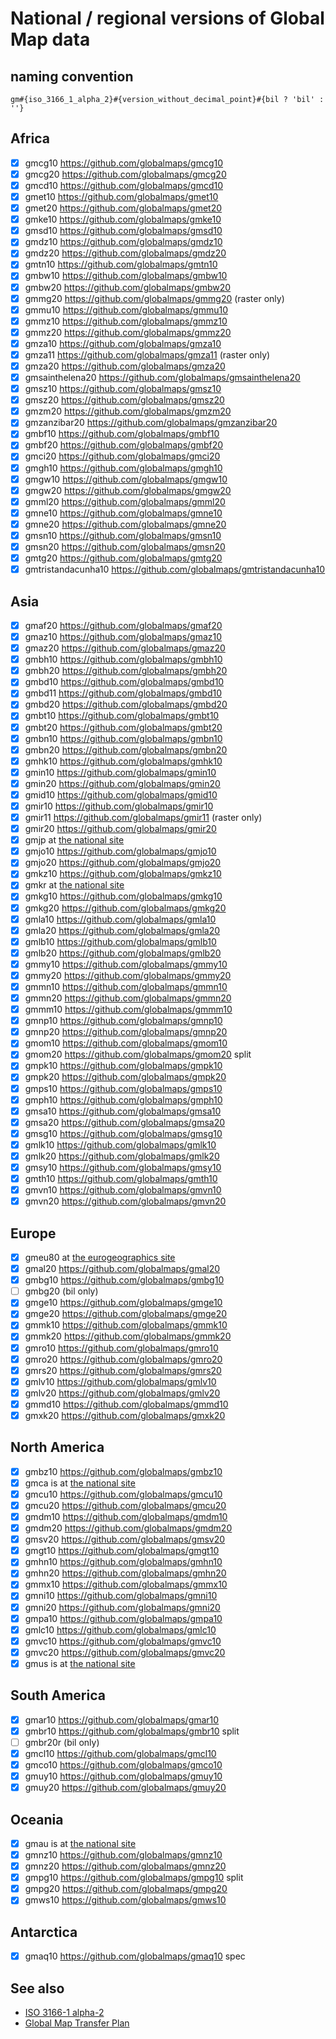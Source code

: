 # National / regional versions of Global Map data
## naming convention
```
gm#{iso_3166_1_alpha_2}#{version_without_decimal_point}#{bil ? 'bil' : ''}
```

## Africa
- [x] gmcg10 https://github.com/globalmaps/gmcg10
- [x] gmcg20 https://github.com/globalmaps/gmcg20
- [x] gmcd10 https://github.com/globalmaps/gmcd10
- [x] gmet10 https://github.com/globalmaps/gmet10
- [x] gmet20 https://github.com/globalmaps/gmet20
- [x] gmke10 https://github.com/globalmaps/gmke10
- [x] gmsd10 https://github.com/globalmaps/gmsd10
- [x] gmdz10 https://github.com/globalmaps/gmdz10
- [x] gmdz20 https://github.com/globalmaps/gmdz20
- [x] gmtn10 https://github.com/globalmaps/gmtn10
- [x] gmbw10 https://github.com/globalmaps/gmbw10
- [x] gmbw20 https://github.com/globalmaps/gmbw20
- [x] gmmg20 https://github.com/globalmaps/gmmg20 (raster only)
- [x] gmmu10 https://github.com/globalmaps/gmmu10
- [x] gmmz10 https://github.com/globalmaps/gmmz10
- [x] gmmz20 https://github.com/globalmaps/gmmz20
- [x] gmza10 https://github.com/globalmaps/gmza10
- [x] gmza11 https://github.com/globalmaps/gmza11 (raster only)
- [x] gmza20 https://github.com/globalmaps/gmza20
- [x] gmsainthelena20 https://github.com/globalmaps/gmsainthelena20
- [x] gmsz10 https://github.com/globalmaps/gmsz10
- [x] gmsz20 https://github.com/globalmaps/gmsz20
- [x] gmzm20 https://github.com/globalmaps/gmzm20
- [x] gmzanzibar20 https://github.com/globalmaps/gmzanzibar20
- [x] gmbf10 https://github.com/globalmaps/gmbf10
- [x] gmbf20 https://github.com/globalmaps/gmbf20
- [x] gmci20 https://github.com/globalmaps/gmci20
- [x] gmgh10 https://github.com/globalmaps/gmgh10
- [x] gmgw10 https://github.com/globalmaps/gmgw10
- [x] gmgw20 https://github.com/globalmaps/gmgw20
- [x] gmml20 https://github.com/globalmaps/gmml20
- [x] gmne10 https://github.com/globalmaps/gmne10
- [x] gmne20 https://github.com/globalmaps/gmne20
- [x] gmsn10 https://github.com/globalmaps/gmsn10
- [x] gmsn20 https://github.com/globalmaps/gmsn20
- [x] gmtg20 https://github.com/globalmaps/gmtg20
- [x] gmtristandacunha10 https://github.com/globalmaps/gmtristandacunha10

## Asia
- [x] gmaf20 https://github.com/globalmaps/gmaf20
- [x] gmaz10 https://github.com/globalmaps/gmaz10
- [x] gmaz20 https://github.com/globalmaps/gmaz20
- [x] gmbh10 https://github.com/globalmaps/gmbh10
- [x] gmbh20 https://github.com/globalmaps/gmbh20
- [x] gmbd10 https://github.com/globalmaps/gmbd10
- [x] gmbd11 https://github.com/globalmaps/gmbd10
- [x] gmbd20 https://github.com/globalmaps/gmbd20
- [x] gmbt10 https://github.com/globalmaps/gmbt10
- [x] gmbt20 https://github.com/globalmaps/gmbt20
- [x] gmbn10 https://github.com/globalmaps/gmbn10
- [x] gmbn20 https://github.com/globalmaps/gmbn20
- [x] gmhk10 https://github.com/globalmaps/gmhk10
- [x] gmin10 https://github.com/globalmaps/gmin10
- [x] gmin20 https://github.com/globalmaps/gmin20
- [x] gmid10 https://github.com/globalmaps/gmid10
- [x] gmir10 https://github.com/globalmaps/gmir10
- [x] gmir11 https://github.com/globalmaps/gmir11 (raster only)
- [x] gmir20 https://github.com/globalmaps/gmir20
- [x] gmjp at [the national site](http://www.gsi.go.jp/kankyochiri/gm_japan_e.html)
- [x] gmjo10 https://github.com/globalmaps/gmjo10
- [x] gmjo20 https://github.com/globalmaps/gmjo20
- [x] gmkz10 https://github.com/globalmaps/gmkz10
- [x] gmkr at [the national site](http://www.ngii.go.kr/jsp/globalmap.jsp)
- [x] gmkg10 https://github.com/globalmaps/gmkg10
- [x] gmkg20 https://github.com/globalmaps/gmkg20
- [x] gmla10 https://github.com/globalmaps/gmla10
- [x] gmla20 https://github.com/globalmaps/gmla20
- [x] gmlb10 https://github.com/globalmaps/gmlb10
- [x] gmlb20 https://github.com/globalmaps/gmlb20
- [x] gmmy10 https://github.com/globalmaps/gmmy10
- [x] gmmy20 https://github.com/globalmaps/gmmy20
- [x] gmmn10 https://github.com/globalmaps/gmmn10
- [x] gmmn20 https://github.com/globalmaps/gmmn20
- [x] gmmm10 https://github.com/globalmaps/gmmm10
- [x] gmnp10 https://github.com/globalmaps/gmnp10
- [x] gmnp20 https://github.com/globalmaps/gmnp20
- [x] gmom10 https://github.com/globalmaps/gmom10
- [x] gmom20 https://github.com/globalmaps/gmom20 split
- [x] gmpk10 https://github.com/globalmaps/gmpk10
- [x] gmpk20 https://github.com/globalmaps/gmpk20
- [x] gmps10 https://github.com/globalmaps/gmps10
- [x] gmph10 https://github.com/globalmaps/gmph10
- [x] gmsa10 https://github.com/globalmaps/gmsa10
- [x] gmsa20 https://github.com/globalmaps/gmsa20
- [x] gmsg10 https://github.com/globalmaps/gmsg10
- [x] gmlk10 https://github.com/globalmaps/gmlk10
- [x] gmlk20 https://github.com/globalmaps/gmlk20
- [x] gmsy10 https://github.com/globalmaps/gmsy10
- [x] gmth10 https://github.com/globalmaps/gmth10
- [x] gmvn10 https://github.com/globalmaps/gmvn10
- [x] gmvn20 https://github.com/globalmaps/gmvn20

## Europe
- [x] gmeu80 at [the eurogeographics site](http://www.eurogeographics.org/products-and-services/euroglobalmap)
- [x] gmal20 https://github.com/globalmaps/gmal20
- [x] gmbg10 https://github.com/globalmaps/gmbg10
- [ ] gmbg20 (bil only)
- [x] gmge10 https://github.com/globalmaps/gmge10
- [x] gmge20 https://github.com/globalmaps/gmge20
- [x] gmmk10 https://github.com/globalmaps/gmmk10
- [x] gmmk20 https://github.com/globalmaps/gmmk20
- [x] gmro10 https://github.com/globalmaps/gmro10
- [x] gmro20 https://github.com/globalmaps/gmro20
- [x] gmrs20 https://github.com/globalmaps/gmrs20
- [x] gmlv10 https://github.com/globalmaps/gmlv10
- [x] gmlv20 https://github.com/globalmaps/gmlv20
- [x] gmmd10 https://github.com/globalmaps/gmmd10
- [x] gmxk20 https://github.com/globalmaps/gmxk20

## North America
- [x] gmbz10 https://github.com/globalmaps/gmbz10
- [x] gmca is at [the national site](http://geogratis.gc.ca/api/en/nrcan-rncan/ess-sst/28a7cfa1-b995-5a3c-b850-a6df2a6403b5)
- [x] gmcu10 https://github.com/globalmaps/gmcu10
- [x] gmcu20 https://github.com/globalmaps/gmcu20
- [x] gmdm10 https://github.com/globalmaps/gmdm10
- [x] gmdm20 https://github.com/globalmaps/gmdm20
- [x] gmsv20 https://github.com/globalmaps/gmsv20
- [x] gmgt10 https://github.com/globalmaps/gmgt10
- [x] gmhn10 https://github.com/globalmaps/gmhn10
- [x] gmhn20 https://github.com/globalmaps/gmhn20
- [x] gmmx10 https://github.com/globalmaps/gmmx10
- [x] gmni10 https://github.com/globalmaps/gmni10
- [x] gmni20 https://github.com/globalmaps/gmni20
- [x] gmpa10 https://github.com/globalmaps/gmpa10
- [x] gmlc10 https://github.com/globalmaps/gmlc10
- [x] gmvc10 https://github.com/globalmaps/gmvc10
- [x] gmvc20 https://github.com/globalmaps/gmvc20
- [x] gmus is at [the national site](https://www.iscgm.org/gmd/download/usa.html)

## South America
- [x] gmar10 https://github.com/globalmaps/gmar10
- [x] gmbr10 https://github.com/globalmaps/gmbr10 split
- [ ] gmbr20r (bil only)
- [x] gmcl10 https://github.com/globalmaps/gmcl10
- [x] gmco10 https://github.com/globalmaps/gmco10
- [x] gmuy10 https://github.com/globalmaps/gmuy10
- [x] gmuy20 https://github.com/globalmaps/gmuy20

## Oceania
- [x] gmau is at [the national site](https://www.ga.gov.au/products/servlet/controller?event=GEOCAT_DETAILS&catno=48006)
- [x] gmnz10 https://github.com/globalmaps/gmnz10
- [x] gmnz20 https://github.com/globalmaps/gmnz20
- [x] gmpg10 https://github.com/globalmaps/gmpg10 split
- [x] gmpg20 https://github.com/globalmaps/gmpg20
- [x] gmws10 https://github.com/globalmaps/gmws10

## Antarctica
- [x] gmaq10 https://github.com/globalmaps/gmaq10 spec

## See also
- [ISO 3166-1 alpha-2](https://en.wikipedia.org/wiki/ISO_3166-1_alpha-2)
- [Global Map Transfer Plan](https://speakerdeck.com/gsiinternational/twenty-year-journey-in-global-mapping?slide=20)
